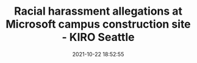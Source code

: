 ---
"title": "Racial harassment allegations at Microsoft campus construction site - KIRO Seattle"
"date": "2021-10-22 18:52:55"
"feed_name": "GOOGLENEWSCONSTRUCTION"
"feed_website": "https://news.google.com/search?q=construction%2Bincident&hl=en-US&gl=US&ceid=US:en"
"feed_rss": "https://news.google.com/rss/search?q=construction%2Bincident&hl=en-US&gl=US&ceid=US:en"
"link": "https://www.kiro7.com/news/local/racial-harassment-allegations-microsoft-campus-construction-site/Z5AYDFWT5BA5LASNCP4ZW6CPME/"
"source": "{'href': 'https://www.kiro7.com', 'title': 'KIRO Seattle'}"
"file": "_posts/2021-1-1-ec3478af402e08fa90e55793b5c684e6ce65f663.md"
"accident": "0"
"drilling": "0"
"dead": "0"
"injured": "0"
"arrested": "0"
"place": "unknown place"
"where": "unknown site"
"causes": "unknown"
"place_uri": "unknown place"
---